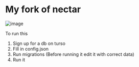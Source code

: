 # My fork of nectar

![image](https://github.com/user-attachments/assets/74a81196-4f88-4e5e-9659-b914123604ce)


To run this
1. Sign up for a db on turso
2. Fill in config.json
3. Run migrations (Before running it edit it with correct data)
4. Run it
